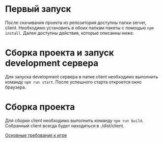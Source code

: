 **Первый запуск**
=====================
После скачивания проекта из репозитория доступны папки server, client. Необходимо установить в обоих папкам пакеты с помощью `npm install`.
Далее доступны действия, которые описанны ниже.

**Сборка проекта и запуск development сервера**
=====================
Для запуска development сервера в папке client необходимо выполнить команду `npm run start`. После успешного старта откроется окно браузера.

**Сборка проекта**
=====================
Для сборки client необходимо выполнить команду `npm run build`.
Собранный client всегда будет находиться в ./dist/client.

[Основные требования к игре](https://docs.google.com/document/d/12BJmN0XU7bCrbs_2F4_6b9rZ4gWzGlXlvAFzMiaB9og/edit?usp=sharing)

